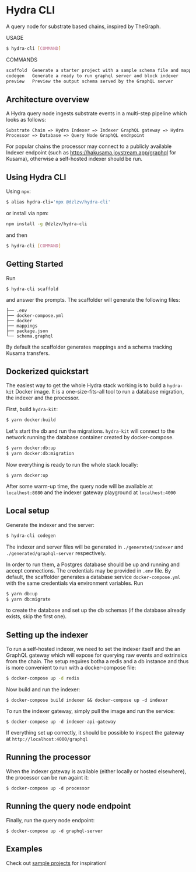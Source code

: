 # Hydra CLI

A query node for substrate based chains, inspired by TheGraph.

USAGE

```bash
$ hydra-cli [COMMAND]
```

COMMANDS

```bash
scaffold  Generate a starter project with a sample schema file and mappings
codegen   Generate a ready to run graphql server and block indexer
preview   Preview the output schema served by the GraphQL server
```

## Architecture overview

A Hydra query node ingests substrate events in a multi-step pipeline which looks as follows:
```
Substrate Chain => Hydra Indexer => Indexer GraphQL gateway => Hydra Processor => Database => Query Node GraphQL endnpoint 
```

For popular chains the processor may connect to a publicly available Indexer endpoint (such as https://hakusama.joystream.app/graphql for Kusama), otherwise a self-hosted indexer should be run.


## Using Hydra CLI

Using `npx`:

```bash
$ alias hydra-cli='npx @dzlzv/hydra-cli'
```

or install via npm:

```bash
npm install -g @dzlzv/hydra-cli
```

and then

```bash
$ hydra-cli [COMMAND]
```

## Getting Started

Run

```text
$ hydra-cli scaffold
```

and answer the prompts. The scaffolder will generate the following files:

```text
├── .env
├── docker-compose.yml
├── docker
├── mappings
├── package.json
└── schema.graphql
```

By default the scaffolder generates mappings and a schema tracking Kusama transfers. 

## Dockerized quickstart

The easiest way to get the whole Hydra stack working is to build a `hydra-kit` Docker image. It is a one-size-fits-all tool to run
a database migration, the indexer and the processor. 

First, build `hydra-kit`:
```bash
$ yarn docker:build
```

Let's start the db and run the migrations. `hydra-kit` will connect to the network running the database container created by docker-compose.
```bash
$ yarn docker:db:up
$ yarn docker:db:migration
```

Now everything is ready to run the whole stack locally:
```
$ yarn docker:up
```

After some warm-up time, the query node will be available at `localhost:8080` and the indexer gateway playground at `localhost:4000`

## Local setup

Generate the indexer and the server:

```bash
$ hydra-cli codegen
```

The indexer and server files will be generated in `./generated/indexer` and `./generated/graphql-server` respectively.

In order to run them, a Postgres database should be up and running and accept connections. The credentials may be provided in `.env` file. By default, the scaffolder generates a database service `docker-compose.yml` with the same credentials via environment variables. Run

```bash
$ yarn db:up
$ yarn db:migrate
```
to create the database and set up the db schemas \(if the database already exists, skip the first one\). 

## Setting up the indexer

To run a self-hosted indexer, we need to set the indexer itself and the an GraphQL gateway which will expose for querying raw events and extrinsics from the chain. The setup requires botha a redis and a db instance and thus is more convenient to run with a docker-compose file:

```bash
$ docker-compose up -d redis
```
Now build and run the indexer:
```
$ docker-compose build indexer && docker-compose up -d indexer
```

To run the indexer gateway, simply pull the image and run the service:
```
$ docker-compose up -d indexer-api-gateway
```

If everything set up correctly, it should be possible to inspect the gateway at `http://localhost:4000/graphql`

## Running the processor

When the indexer gateway is available (either locally or hosted elsewhere), the processor can be run againt it:

```
$ docker-compose up -d processor
```

## Running the query node endpoint

Finally, run the query node endpoint:

```
$ docker-compose up -d graphql-server
```

## Examples

Check out [sample projects](https://github.com/Joystream/joystream/tree/query_node/query-node/examples) for inspiration!
